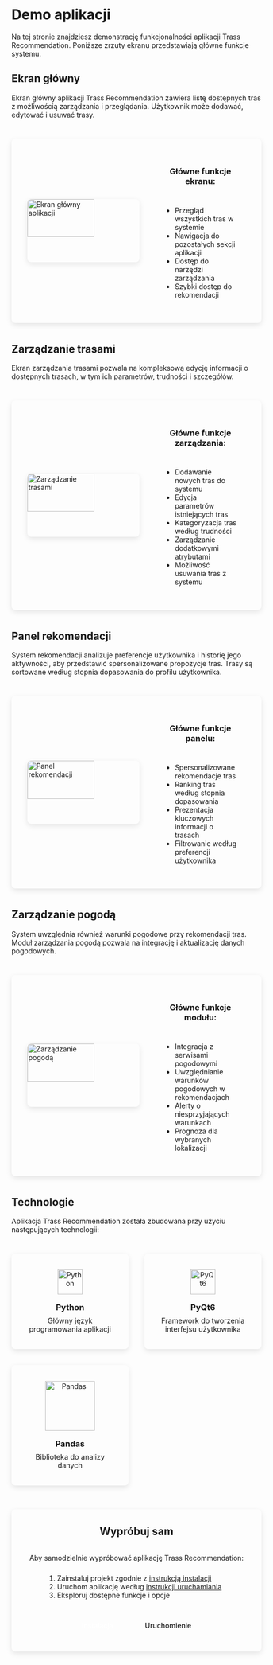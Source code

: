 # Demo aplikacji

Na tej stronie znajdziesz demonstrację funkcjonalności aplikacji Trass Recommendation. Poniższe zrzuty ekranu przedstawiają główne funkcje systemu.

## Ekran główny

Ekran główny aplikacji Trass Recommendation zawiera listę dostępnych tras z możliwością zarządzania i przeglądania. Użytkownik może dodawać, edytować i usuwać trasy.

<div class="demo-container">
  <img src="/images/home-page.png" alt="Ekran główny aplikacji" class="demo-image" />
  <div class="demo-description">
    <h3>Główne funkcje ekranu:</h3>
    <ul>
      <li>Przegląd wszystkich tras w systemie</li>
      <li>Nawigacja do pozostałych sekcji aplikacji</li>
      <li>Dostęp do narzędzi zarządzania</li>
      <li>Szybki dostęp do rekomendacji</li>
    </ul>
  </div>
</div>

## Zarządzanie trasami

Ekran zarządzania trasami pozwala na kompleksową edycję informacji o dostępnych trasach, w tym ich parametrów, trudności i szczegółów.

<div class="demo-container">
  <img src="/images/manage_trail.png" alt="Zarządzanie trasami" class="demo-image" />
  <div class="demo-description">
    <h3>Główne funkcje zarządzania:</h3>
    <ul>
      <li>Dodawanie nowych tras do systemu</li>
      <li>Edycja parametrów istniejących tras</li>
      <li>Kategoryzacja tras według trudności</li>
      <li>Zarządzanie dodatkowymi atrybutami</li>
      <li>Możliwość usuwania tras z systemu</li>
    </ul>
  </div>
</div>

## Panel rekomendacji

System rekomendacji analizuje preferencje użytkownika i historię jego aktywności, aby przedstawić spersonalizowane propozycje tras. Trasy są sortowane według stopnia dopasowania do profilu użytkownika.

<div class="demo-container">
  <img src="/images/recomendations_page.png" alt="Panel rekomendacji" class="demo-image" />
  <div class="demo-description">
    <h3>Główne funkcje panelu:</h3>
    <ul>
      <li>Spersonalizowane rekomendacje tras</li>
      <li>Ranking tras według stopnia dopasowania</li>
      <li>Prezentacja kluczowych informacji o trasach</li>
      <li>Filtrowanie według preferencji użytkownika</li>
    </ul>
  </div>
</div>

## Zarządzanie pogodą

System uwzględnia również warunki pogodowe przy rekomendacji tras. Moduł zarządzania pogodą pozwala na integrację i aktualizację danych pogodowych.

<div class="demo-container">
  <img src="/images/manage_weather.png" alt="Zarządzanie pogodą" class="demo-image" />
  <div class="demo-description">
    <h3>Główne funkcje modułu:</h3>
    <ul>
      <li>Integracja z serwisami pogodowymi</li>
      <li>Uwzględnianie warunków pogodowych w rekomendacjach</li>
      <li>Alerty o niesprzyjających warunkach</li>
      <li>Prognoza dla wybranych lokalizacji</li>
    </ul>
  </div>
</div>

## Technologie

Aplikacja Trass Recommendation została zbudowana przy użyciu następujących technologii:

<div class="tech-grid">
  <div class="tech-item">
    <img src="https://upload.wikimedia.org/wikipedia/commons/thumb/c/c3/Python-logo-notext.svg/1869px-Python-logo-notext.svg.png" alt="Python" width="50" />
    <h3>Python</h3>
    <p>Główny język programowania aplikacji</p>
  </div>
  <div class="tech-item">
    <img src="https://upload.wikimedia.org/wikipedia/commons/thumb/e/e6/Python_and_Qt.svg/1200px-Python_and_Qt.svg.png" alt="PyQt6" width="50" />
    <h3>PyQt6</h3>
    <p>Framework do tworzenia interfejsu użytkownika</p>
  </div>
  <div class="tech-item">
    <img src="https://upload.wikimedia.org/wikipedia/commons/thumb/e/ed/Pandas_logo.svg/2560px-Pandas_logo.svg.png" alt="Pandas" width="100" />
    <h3>Pandas</h3>
    <p>Biblioteka do analizy danych</p>
  </div>
</div>

<div class="action-section">
  <h2>Wypróbuj sam</h2>
  
  <p>Aby samodzielnie wypróbować aplikację Trass Recommendation:</p>
  
  <ol>
    <li>Zainstaluj projekt zgodnie z <a href="/installation">instrukcją instalacji</a></li>
    <li>Uruchom aplikację według <a href="/running">instrukcji uruchamiania</a></li>
    <li>Eksploruj dostępne funkcje i opcje</li>
  </ol>
  
  <div class="buttons-container">
    <a href="/installation" class="custom-button">Instalacja</a>
    <a href="/running" class="custom-button secondary-button">Uruchomienie</a>
  </div>
</div>

<style>
.demo-container {
  display: flex;
  flex-direction: column;
  gap: 2rem;
  margin: 2.5rem 0;
  padding: 2rem;
  border-radius: 8px;
  background-color: var(--vp-c-bg-soft);
  box-shadow: 0 4px 12px rgba(0, 0, 0, 0.1);
  transition: transform 0.3s ease, box-shadow 0.3s ease;
}

.demo-container:hover {
  transform: translateY(-5px);
  box-shadow: 0 8px 24px rgba(0, 0, 0, 0.15);
}

.demo-image {
  width: 100%;
  border-radius: 8px;
  box-shadow: 0 4px 12px rgba(0, 0, 0, 0.1);
  transition: transform 0.3s ease;
  aspect-ratio: 16 / 9;
  object-fit: cover;
  object-position: top;
  max-height: 400px;
}

.demo-image:hover {
  transform: scale(1.02);
}

.demo-description {
  padding: 0 1rem;
  text-align: center;
}

.demo-description h3 {
  color: var(--vp-c-brand);
  margin-bottom: 1rem;
  padding-bottom: 0.5rem;
  border-bottom: 2px solid var(--vp-c-brand-light);
}

.demo-description ul {
  text-align: left;
  margin: 1rem auto;
  display: inline-block;
}

.tech-grid {
  display: grid;
  grid-template-columns: repeat(auto-fit, minmax(200px, 1fr));
  gap: 2rem;
  margin: 2.5rem 0;
}

.tech-item {
  padding: 2rem 1.5rem;
  border-radius: 8px;
  background-color: var(--vp-c-bg-soft);
  text-align: center;
  transition: transform 0.3s ease, box-shadow 0.3s ease;
  box-shadow: 0 4px 12px rgba(0, 0, 0, 0.1);
}

.tech-item:hover {
  transform: translateY(-5px);
  box-shadow: 0 8px 24px rgba(0, 0, 0, 0.15);
}

.tech-item h3 {
  margin: 1rem 0 0.5rem;
  color: var(--vp-c-brand);
}

.tech-item p {
  margin: 0;
  font-size: 0.9rem;
}

.action-section {
  margin: 3rem 0;
  padding: 2rem;
  border-radius: 8px;
  background-color: var(--vp-c-bg-soft);
  text-align: center;
  box-shadow: 0 4px 12px rgba(0, 0, 0, 0.1);
}

.action-section h2 {
  text-align: center;
  border-bottom: 2px solid var(--vp-c-brand-light);
  padding-bottom: 0.5rem;
  margin: 0 auto 1.5rem;
  max-width: 50%;
}

.action-section ol {
  text-align: left;
  margin: 1.5rem auto;
  max-width: 80%;
  padding-left: 2rem;
}

.buttons-container {
  display: flex;
  justify-content: center;
  gap: 1rem;
  margin-top: 2rem;
}

.custom-button {
  display: inline-block;
  padding: 0.75rem 1.5rem;
  background-color: var(--vp-c-brand);
  color: white !important;
  border-radius: 4px;
  text-decoration: none !important;
  font-weight: 500;
  transition: background-color 0.3s ease, transform 0.3s ease;
  border-bottom: none !important;
}

.custom-button:hover {
  background-color: var(--vp-c-brand-dark);
  transform: translateY(-2px);
}

.secondary-button {
  background-color: var(--vp-c-bg);
  color: var(--vp-c-brand) !important;
  border: 1px solid var(--vp-c-brand);
}

.secondary-button:hover {
  background-color: var(--vp-c-bg-soft);
}

@media (min-width: 768px) {
  .demo-container {
    flex-direction: row;
    align-items: center;
  }
  
  .demo-image {
    width: 60%;
  }
  
  .demo-description {
    width: 40%;
  }
}

@media (max-width: 768px) {
  .demo-container {
    padding: 1.5rem;
    gap: 1.5rem;
  }
  
  .demo-image {
    max-height: 300px;
  }
  
  .tech-grid {
    grid-template-columns: 1fr;
  }
  
  .buttons-container {
    flex-direction: column;
    gap: 0.75rem;
  }
  
  .action-section h2 {
    max-width: 100%;
  }
  
  .action-section ol {
    max-width: 100%;
  }
}
</style> 